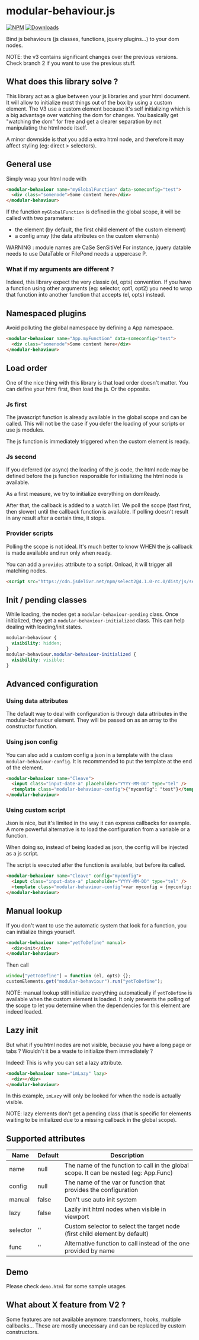 # modular-behaviour.js

[![NPM](https://nodei.co/npm/modular-behaviour.js.png?mini=true)](https://nodei.co/npm/modular-behaviour.js/)
[![Downloads](https://img.shields.io/npm/dt/modular-behaviour.js.svg)](https://www.npmjs.com/package/modular-behaviour.js)

Bind js behaviours (js classes, functions, jquery plugins...) to your dom nodes.

NOTE: the v3 contains significant changes over the previous versions. Check branch 2 if you want to use the previous stuff.

## What does this library solve ?

This library act as a glue between your js libraries and your html document. It will allow to initialize most things
out of the box by using a custom element. The V3 use a custom element because it's self initializing which is a big advantage over watching the dom for changes.
You basically get "watching the dom" for free and get a clearer separation by not manipulating the html node itself.

A minor downside is that you add a extra html node, and therefore it may affect styling (eg: direct > selectors).

## General use

Simply wrap your html node with <modular-behaviour>

```html
<modular-behaviour name="myGlobalFunction" data-someconfig="test">
  <div class="somenode">Some content here</div>
</modular-behaviour>
```

If the function `myGlobalFunction` is defined in the global scope, it will be called with two parameters:

- the element (by default, the first child element of the custom element)
- a config array (the data attributes on the custom elements)

WARNING : module names are CaSe SenSitiVe! For instance, jquery datable needs to use DataTable
or FilePond needs a uppercase P.

### What if my arguments are different ?

Indeed, this library expect the very classic (el, opts) convention. If you have a function using other
arguments (eg: selector, opt1, opt2) you need to wrap that function into another function that accepts
(el, opts) instead.

## Namespaced plugins

Avoid polluting the global namespace by defining a App namespace.

```html
<modular-behaviour name="App.myFunction" data-someconfig="test">
  <div class="somenode">Some content here</div>
</modular-behaviour>
```

## Load order

One of the nice thing with this library is that load order doesn't matter.
You can define your html first, then load the js. Or the opposite.

### Js first

The javascript function is already available in the global scope and can be called.
This will not be the case if you defer the loading of your scripts or use js modules.

The js function is immediately triggered when the custom element is ready.

### Js second

If you deferred (or async) the loading of the js code, the html node may be defined before
the js function responsible for initializing the html node is available.

As a first measure, we try to initialize everything on domReady.

After that, the callback is added to a watch list.
We poll the scope (fast first, then slower) until the callback function is available.
If polling doesn't result in any result after a certain time, it stops.

### Provider scripts

Polling the scope is not ideal. It's much better to know WHEN the js callback is made available and
run only when ready.

You can add a `provides` attribute to a script. Onload, it will trigger all matching nodes.

```html
<script src="https://cdn.jsdelivr.net/npm/select2@4.1.0-rc.0/dist/js/select2.min.js" type="module" provides="jQuery.select2"></script>
```

## Init / pending classes

While loading, the nodes get a `modular-behaviour-pending` class. Once initialized,
they get a `modular-behaviour-initialized` class. This can help dealing with loading/init states.

```css
modular-behaviour {
  visibility: hidden;
}
modular-behaviour.modular-behaviour-initialized {
  visibility: visible;
}
```

## Advanced configuration

### Using data attributes

The default way to deal with configuration is through data attributes in the modular-behaviour element.
They will be passed on as an array to the constructor function.

### Using json config

You can also add a custom config a json in a template with the class `modular-behaviour-config`.
It is recommended to put the template at the end of the element.

```html
<modular-behaviour name="Cleave">
  <input class="input-date-a" placeholder="YYYY-MM-DD" type="tel" />
  <template class="modular-behaviour-config">{"myconfig": "test"}</template>
</modular-behaviour>
```

### Using custom script

Json is nice, but it's limited in the way it can express callbacks for example. A more powerful alternative
is to load the configuration from a variable or a function.

When doing so, instead of being loaded as json, the config will be injected as a js script.

The script is executed after the function is available, but before its called.

```html
<modular-behaviour name="Cleave" config="myconfig">
  <input class="input-date-a" placeholder="YYYY-MM-DD" type="tel" />
  <template class="modular-behaviour-config">var myconfig = {myconfig: "test"} ; // my config</template>
</modular-behaviour>
```

## Manual lookup

If you don't want to use the automatic system that look for a function, you can initialize things yourself.

```html
<modular-behaviour name="yetToDefine" manual>
  <div>init</div>
</modular-behaviour>
```

Then call

```js
window["yetToDefine"] = function (el, opts) {};
customElements.get("modular-behaviour").run("yetToDefine");
```

NOTE: manual lookup still initialize everything automatically if `yetToDefine` is available when the custom
element is loaded. It only prevents the polling of the scope to let you determine when the dependencies for this
element are indeed loaded. 

## Lazy init

But what if you html nodes are not visible, because you have a long page or tabs ? Wouldn't it be a waste to initialize them
immediately ?

Indeed! This is why you can set a lazy attribute.

```html
<modular-behaviour name="imLazy" lazy>
  <div></div>
</modular-behaviour>
```

In this example, `imLazy` will only be looked for when the node is actually visible.

NOTE: lazy elements don't get a pending class (that is specific for elements waiting to be initialized due to a missing callback
in the global scope).

## Supported attributes

| Name     | Default | Description                                                                           |
| -------- | ------- | ------------------------------------------------------------------------------------- |
| name     | null    | The name of the function to call in the global scope. It can be nested (eg: App.Func) |
| config   | null    | The name of the var or function that provides the configuration                       |
| manual   | false   | Don't use auto init system                                                            |
| lazy     | false   | Lazily init html nodes when visible in viewport                                       |
| selector | ''      | Custom selector to select the target node (first child element by default)            |
| func     | ''      | Alternative function to call instead of the one provided by name                      |

## Demo

Please check `demo.html` for some sample usages

## What about X feature from V2 ?

Some features are not available anymore: transformers, hooks, multiple callbacks... These are mostly
unecessary and can be replaced by custom constructors.
